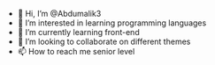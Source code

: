 - 👋 Hi, I’m @Abdumalik3
- 👀 I’m interested in learning programming languages
- 🌱 I’m currently learning front-end
- 💞️ I’m looking to collaborate on different themes
- 📫 How to reach me senior level

<!---
Abdumalik3/Abdumalik3 is a ✨ special ✨ repository because its `README.md` (this file) appears on your GitHub profile.
You can click the Preview link to take a look at your changes.
--->
